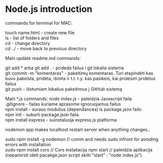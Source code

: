 # Node.js introduction

commands for terminal for MAC:

touch name.html - create new file <br/>
ls - list of folders and files <br/>
cd - change directory <br/>
cd ../ - move back to previous directory <br/>

Main update readme.md commands:

git add \* arba git add . - prideda failus i git lokalia sistema <br/>
git commit -m "komentaras" - pakeitimų komentaras. Turi atspindėti kas buvo pakeista, pridėta, išimta ir t.t. t.y. kas pasikeis, kai pridėsim pridėtus failus <br/>
git push - išstumiam lokalius pakeitimus į GitHub sistemą <br/>

Main \*.js commands:
node index.js - paleidzia Javascript faila <br/>
.gitignore - failas kuriame aprasome ignoruojamus failus <br/>
npm install - suraso modulius (dependances) is package.json failo <br/>
npm init - sukurti package.json faila <br/>
npm install express - suinstaluoja express.js platforma <br/>

nodemon app makes localhost restart server when anything changes..

sudo npm install -g nodemon // comm and needs sudo infront for avoiding errors with installation <br/>
sudo npm install cors // Cors instaliacija
npm start // paleidzia aplikacija (nepamirsti ideti pacakge.json script skilti "start" : "node index.js") <br/>
